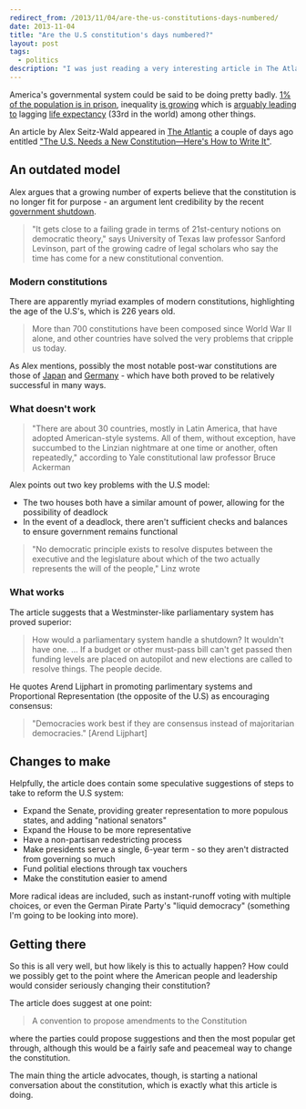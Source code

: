 ```yaml
---
redirect_from: /2013/11/04/are-the-us-constitutions-days-numbered/
date: 2013-11-04
title: "Are the U.S constitution's days numbered?"
layout: post
tags:
  - politics
description: "I was just reading a very interesting article in The Atlantic about the prospect of rewriting the constitution. It made quite a compelling argument."
---
```


America's governmental system could be said to be doing pretty badly. [1% of the population is in prison](http://en.wikipedia.org/wiki/List_of_countries_by_incarceration_rate), inequality [is growing](http://en.wikipedia.org/wiki/List_of_countries_by_income_equality) which is [arguably leading to](http://www.washingtonpost.com/business/economy/research-ties-economic-inequality-to-gap-in-life-expectancy/2013/03/10/c7a323c4-7094-11e2-8b8d-e0b59a1b8e2a_story.html) lagging [life expectancy](http://en.wikipedia.org/wiki/List_of_countries_by_life_expectancy) (33rd in the world) among other things.

An article by Alex Seitz-Wald appeared in [The Atlantic](http://www.theatlantic.com/) a couple of days ago entitled ["The U.S. Needs a New Constitution—Here's How to Write It"](http://www.theatlantic.com/politics/archive/2013/11/the-us-needs-a-new-constitution-heres-how-to-write-it/281090/).

## An outdated model

Alex argues that a growing number of experts believe that the constitution is no longer fit for purpose - an argument lent credibility by the recent [government shutdown](http://en.wikipedia.org/wiki/United_States_federal_government_shutdown_of_2013).

> "It gets close to a failing grade in terms of 21st-century notions on democratic theory," says University of Texas law professor Sanford Levinson, part of the growing cadre of legal scholars who say the time has come for a new constitutional convention.

### Modern constitutions

There are apparently myriad examples of modern constitutions, highlighting the age of the U.S's, which is 226 years old.

> More than 700 constitutions have been composed since World War II alone, and other countries have solved the very problems that cripple us today.

As Alex mentions, possibly the most notable post-war constitutions are those of [Japan](http://en.wikipedia.org/wiki/Japanese_constitution) and [Germany](http://en.wikipedia.org/wiki/German_constitution) - which have both proved to be relatively successful in many ways.

### What doesn't work

> "There are about 30 countries, mostly in Latin America, that have adopted American-style systems. All of them, without exception, have succumbed to the Linzian nightmare at one time or another, often repeatedly," according to Yale constitutional law professor Bruce Ackerman

Alex points out two key problems with the U.S model:

- The two houses both have a similar amount of power, allowing for the possibility of deadlock
- In the event of a deadlock, there aren't sufficient checks and balances to ensure government remains functional

> "No democratic principle exists to resolve disputes between the executive and the legislature about which of the two actually represents the will of the people," Linz wrote

### What works

The article suggests that a Westminster-like parliamentary system has proved superior:

> How would a parliamentary system handle a shutdown? It wouldn't have one. ... If a budget or other must-pass bill can't get passed then funding levels are placed on autopilot and new elections are called to resolve things. The people decide.

He quotes Arend Lijphart in promoting parlimentary systems and Proportional Representation (the opposite of the U.S) as encouraging consensus:

> "Democracies work best if they are consensus instead of majoritarian democracies." [Arend Lijphart]

## Changes to make

Helpfully, the article does contain some speculative suggestions of steps to take to reform the U.S system:

- Expand the Senate, providing greater representation to more populous states, and adding "national senators"
- Expand the House to be more representative
- Have a non-partisan redestricting process
- Make presidents serve a single, 6-year term - so they aren't distracted from governing so much
- Fund politial elections through tax vouchers
- Make the constitution easier to amend

More radical ideas are included, such as instant-runoff voting with multiple choices, or even the German Pirate Party's "liquid democracy" (something I'm going to be looking into more).

## Getting there

So this is all very well, but how likely is this to actually happen? How could we possibly get to the point where the American people and leadership would consider seriously changing their constitution?

The article does suggest at one point:

> A convention to propose amendments to the Constitution

where the parties could propose suggestions and then the most popular get through, although this would be a fairly safe and peacemeal way to change the constitution.

The main thing the article advocates, though, is starting a national conversation about the constitution, which is exactly what this article is doing.
